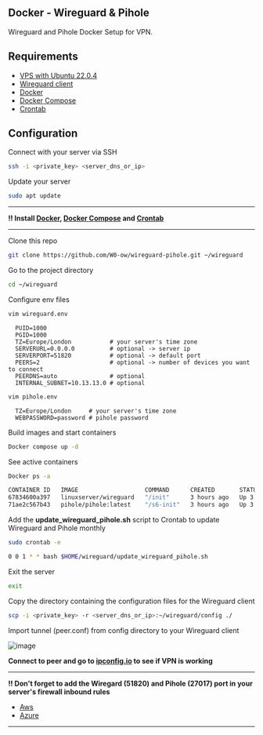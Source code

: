 
## Docker - Wireguard & Pihole

Wireguard and Pihole Docker Setup for VPN.


## Requirements

- [VPS with Ubuntu 22.0.4](https://aws.amazon.com/es/what-is/vps/)
- [Wireguard client](https://www.wireguard.com/install/)
- [Docker](https://www.digitalocean.com/community/tutorials/how-to-install-and-use-docker-on-ubuntu-22-04)
- [Docker Compose](https://www.digitalocean.com/community/tutorials/how-to-install-and-use-docker-compose-on-ubuntu-22-04)
- [Crontab](https://crontab.guru/)


## Configuration

Connect with your server via SSH

```bash
ssh -i <private_key> <server_dns_or_ip>
```

Update your server

```bash
sudo apt update
```

---

**‼️ Install [Docker](https://www.digitalocean.com/community/tutorials/how-to-install-and-use-docker-on-ubuntu-22-04), [Docker Compose](https://www.digitalocean.com/community/tutorials/how-to-install-and-use-docker-compose-on-ubuntu-22-04) and [Crontab](https://crontab.guru/)**

---

Clone this repo

```bash
git clone https://github.com/W0-ow/wireguard-pihole.git ~/wireguard
```

Go to the project directory

```bash
cd ~/wireguard
```

Configure env files

```bash
vim wireguard.env
```
```env
  PUID=1000
  PGID=1000
  TZ=Europe/London           # your server's time zone
  SERVERURL=0.0.0.0          # optional -> server ip
  SERVERPORT=51820           # optional -> default port
  PEERS=2                    # optional -> number of devices you want to connect
  PEERDNS=auto               # optional
  INTERNAL_SUBNET=10.13.13.0 # optional
```
```bash
vim pihole.env
```
```env
  TZ=Europe/London     # your server's time zone
  WEBPASSWORD=password # pihole password
```

Build images and start containers

```bash
Docker compose up -d
```

See active containers

```bash
Docker ps -a
```

```bash
CONTAINER ID   IMAGE                   COMMAND      CREATED       STATUS                 PORTS                                             NAMES
67834600a397   linuxserver/wireguard   "/init"      3 hours ago   Up 3 hours             0.0.0.0:51820->51820/udp, :::51820->51820/udp     wireguard
71ae2c567b43   pihole/pihole:latest    "/s6-init"   3 hours ago   Up 3 hours (healthy)   53/tcp, 53/udp, 67/tcp, 80/tcp, 443/tcp, 67/udp   pihole
```

Add the **update_wireguard_pihole.sh** script to Crontab to update Wireguard and Pihole monthly

```bash
sudo crontab -e
```

```bash
0 0 1 * * bash $HOME/wireguard/update_wireguard_pihole.sh
```

Exit the server

```bash
exit
```

Copy the directory containing the configuration files for the Wireguard client

```bash
scp -i <private_key> -r <server_dns_or_ip>:~/wireguard/config ./
```

Import tunnel (peer.conf) from config directory to your Wireguard client

![image](https://github.com/W0-ow/wireguard-pihole/assets/121321031/fd59be35-3e90-41e5-b193-6b776f140304)


**Connect to peer and go to [ipconfig.io](https://ipconfig.io/) to see if VPN is working**

---

**‼️ Don't forget to add the Wiregard (51820) and Pihole (27017) port in your server's firewall inbound rules**
- [Aws](https://docs.aws.amazon.com/vpc/latest/userguide/vpc-security-groups.html)
- [Azure](https://learn.microsoft.com/en-us/answers/questions/1190066/how-can-i-open-a-port-in-azure-so-that-a-constant)

---
